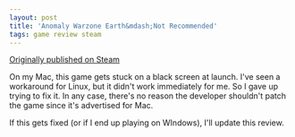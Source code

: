 ```yaml
---
layout: post
title: 'Anomaly Warzone Earth&mdash;Not Recommended'
tags: game review steam
---
```


[Originally published on Steam](https://steamcommunity.com/id/jlericson/recommended/91200/)


 On my Mac, this game gets stuck on a black screen at launch. I've seen a workaround for Linux, but it didn't work immediately for me. So I gave up trying to fix it. In any case, there's no reason the developer shouldn't patch the game since it's advertised for Mac.
 

 

 If this gets fixed (or if I end up playing on WIndows), I'll update this review.
